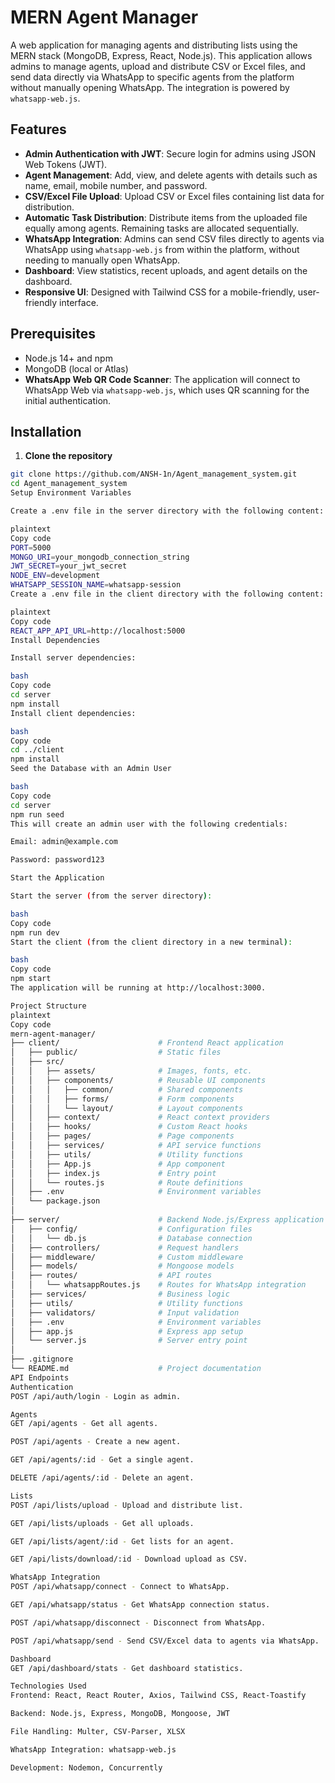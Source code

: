 

# MERN Agent Manager

A web application for managing agents and distributing lists using the MERN stack (MongoDB, Express, React, Node.js). This application allows admins to manage agents, upload and distribute CSV or Excel files, and send data directly via WhatsApp to specific agents from the platform without manually opening WhatsApp. The integration is powered by `whatsapp-web.js`.

## Features

- **Admin Authentication with JWT**: Secure login for admins using JSON Web Tokens (JWT).
- **Agent Management**: Add, view, and delete agents with details such as name, email, mobile number, and password.
- **CSV/Excel File Upload**: Upload CSV or Excel files containing list data for distribution.
- **Automatic Task Distribution**: Distribute items from the uploaded file equally among agents. Remaining tasks are allocated sequentially.
- **WhatsApp Integration**: Admins can send CSV files directly to agents via WhatsApp using `whatsapp-web.js` from within the platform, without needing to manually open WhatsApp.
- **Dashboard**: View statistics, recent uploads, and agent details on the dashboard.
- **Responsive UI**: Designed with Tailwind CSS for a mobile-friendly, user-friendly interface.

## Prerequisites

- Node.js 14+ and npm
- MongoDB (local or Atlas)
- **WhatsApp Web QR Code Scanner**: The application will connect to WhatsApp Web via `whatsapp-web.js`, which uses QR scanning for the initial authentication.

## Installation

1. **Clone the repository**

```bash
git clone https://github.com/ANSH-1n/Agent_management_system.git
cd Agent_management_system
Setup Environment Variables

Create a .env file in the server directory with the following content:

plaintext
Copy code
PORT=5000
MONGO_URI=your_mongodb_connection_string
JWT_SECRET=your_jwt_secret
NODE_ENV=development
WHATSAPP_SESSION_NAME=whatsapp-session
Create a .env file in the client directory with the following content:

plaintext
Copy code
REACT_APP_API_URL=http://localhost:5000
Install Dependencies

Install server dependencies:

bash
Copy code
cd server
npm install
Install client dependencies:

bash
Copy code
cd ../client
npm install
Seed the Database with an Admin User

bash
Copy code
cd server
npm run seed
This will create an admin user with the following credentials:

Email: admin@example.com

Password: password123

Start the Application

Start the server (from the server directory):

bash
Copy code
npm run dev
Start the client (from the client directory in a new terminal):

bash
Copy code
npm start
The application will be running at http://localhost:3000.

Project Structure
plaintext
Copy code
mern-agent-manager/
├── client/                      # Frontend React application
│   ├── public/                  # Static files
│   ├── src/
│   │   ├── assets/              # Images, fonts, etc.
│   │   ├── components/          # Reusable UI components
│   │   │   ├── common/          # Shared components
│   │   │   ├── forms/           # Form components
│   │   │   └── layout/          # Layout components
│   │   ├── context/             # React context providers
│   │   ├── hooks/               # Custom React hooks
│   │   ├── pages/               # Page components
│   │   ├── services/            # API service functions
│   │   ├── utils/               # Utility functions
│   │   ├── App.js               # App component
│   │   ├── index.js             # Entry point
│   │   └── routes.js            # Route definitions
│   ├── .env                     # Environment variables
│   └── package.json
│
├── server/                      # Backend Node.js/Express application
│   ├── config/                  # Configuration files
│   │   └── db.js                # Database connection
│   ├── controllers/             # Request handlers
│   ├── middleware/              # Custom middleware
│   ├── models/                  # Mongoose models
│   ├── routes/                  # API routes
│   │   └── whatsappRoutes.js    # Routes for WhatsApp integration
│   ├── services/                # Business logic
│   ├── utils/                   # Utility functions
│   ├── validators/              # Input validation
│   ├── .env                     # Environment variables
│   ├── app.js                   # Express app setup
│   └── server.js                # Server entry point
│
├── .gitignore
└── README.md                    # Project documentation
API Endpoints
Authentication
POST /api/auth/login - Login as admin.

Agents
GET /api/agents - Get all agents.

POST /api/agents - Create a new agent.

GET /api/agents/:id - Get a single agent.

DELETE /api/agents/:id - Delete an agent.

Lists
POST /api/lists/upload - Upload and distribute list.

GET /api/lists/uploads - Get all uploads.

GET /api/lists/agent/:id - Get lists for an agent.

GET /api/lists/download/:id - Download upload as CSV.

WhatsApp Integration
POST /api/whatsapp/connect - Connect to WhatsApp.

GET /api/whatsapp/status - Get WhatsApp connection status.

POST /api/whatsapp/disconnect - Disconnect from WhatsApp.

POST /api/whatsapp/send - Send CSV/Excel data to agents via WhatsApp.

Dashboard
GET /api/dashboard/stats - Get dashboard statistics.

Technologies Used
Frontend: React, React Router, Axios, Tailwind CSS, React-Toastify

Backend: Node.js, Express, MongoDB, Mongoose, JWT

File Handling: Multer, CSV-Parser, XLSX

WhatsApp Integration: whatsapp-web.js

Development: Nodemon, Concurrently
